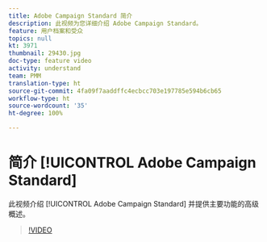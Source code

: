```yaml
---
title: Adobe Campaign Standard 简介
description: 此视频为您详细介绍 Adobe Campaign Standard。
feature: 用户档案和受众
topics: null
kt: 3971
thumbnail: 29430.jpg
doc-type: feature video
activity: understand
team: PMM
translation-type: ht
source-git-commit: 4fa09f7aaddffc4ecbcc703e197785e594b6cb65
workflow-type: ht
source-wordcount: '35'
ht-degree: 100%

---
```



# 简介 [!UICONTROL Adobe Campaign Standard]

此视频介绍 [!UICONTROL Adobe Campaign Standard] 并提供主要功能的高级概述。

>[!VIDEO](https://video.tv.adobe.com/v/29430?quality=12)
